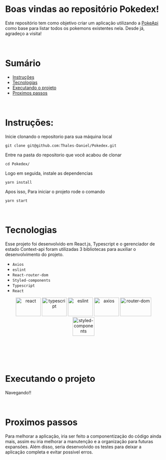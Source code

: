 # Boas vindas ao repositório Pokedex!

Este repositório tem como objetivo criar um aplicação utilizando a [PokeApi](https://pokeapi.co/) como base para listar todos os pokemons existentes nela. Desde já, agradeço a visita!

<p>&nbsp</p>

# Sumário

- [Instruções](#instruções)
- [Tecnologias](#tecnologias)
- [Executando o projeto](#executando-o-projeto)
- [Proximos passos](#proximos-passos)

<p>&nbsp</p>

# Instruções:

Inicie clonando o repositorio para sua máquina local

```
git clone git@github.com:Thales-Daniel/Pokedex.git
```

Entre na pasta do repositorio que você acabou de clonar

```
cd Pokedex/
```

Logo em seguida, instale as dependencias

```
yarn install
```

Apos isso, Para iniciar o projeto rode o comando

```
yarn start
```

<p>&nbsp</p>

# Tecnologias

Esse projeto foi desenvolvido em React.js, Typescript e o gerenciador de estado Context-api foram utilizadas
3 bibliotecas para auxiliar o desenvolvimento do projeto.

- `Axios`
- `eslint`
- `React-router-dom`
- `Styled-components`
- `Typescript`
- `React`

<div align="center">
  <img alt="react" height="60" width="80" src="https://cdn.jsdelivr.net/gh/devicons/devicon/icons/react/react-original.svg" />
  <img alt="typescript" height="60" width="80" src="https://cdn.jsdelivr.net/gh/devicons/devicon/icons/typescript/typescript-original.svg" />
  <img alt="eslint" height="60" width="80" src="https://cdn.jsdelivr.net/gh/devicons/devicon/icons/eslint/eslint-original.svg" />
  <img alt="axios" height="60" width="80" src="https://upload.wikimedia.org/wikipedia/commons/c/c8/Axios_logo_%282020%29.svg" />
  <img alt="router-dom" height="60" width="100" src="https://miro.medium.com/max/1400/0*8BlvIy8wNLlz6icM" />
  <img alt="styled-components" height="60" width="70" src="https://www.styled-components.com/atom.png" />
  <br />
  <br />
</div>
  <br />
  <br />

<p>&nbsp</p>

# Executando o projeto

Navegando!!

<p>&nbsp</p>

# Proximos passos

Para melhorar a aplicação, iria ser feito a componentização do código ainda mais,
assim eu iria melhorar a manutenção e a organização para futuras expansões. Além disso,
seria desenvolvido os testes para deixar a aplicação completa e evitar possivel erros.

<p>&nbsp</p>
